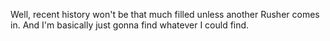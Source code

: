 Well, recent history won't be that much filled unless another Rusher comes in. And I'm basically just gonna find whatever I could find.